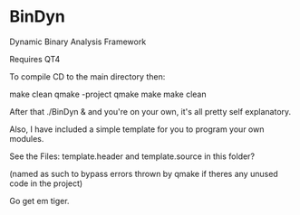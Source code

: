 # BinDyn
Dynamic Binary Analysis Framework

Requires QT4

To compile CD to the main directory then:

make clean
qmake -project
qmake
make
make clean

After that ./BinDyn & and you're on your own, it's all pretty self explanatory.

Also, I have included a simple template for you to program your own modules.

See the Files: template.header and template.source in this folder?

(named as such to bypass errors thrown by qmake if theres any unused code in the project) 

Go get em tiger. 